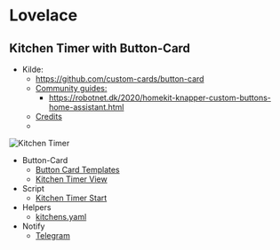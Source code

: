 # Lovelace

## Kitchen Timer with Button-Card

* Kilde: 
  * https://github.com/custom-cards/button-card
  * [Community guides:](https://github.com/custom-cards/button-card#community-guides)
    * https://robotnet.dk/2020/homekit-knapper-custom-buttons-home-assistant.html
  * [Credits](https://github.com/custom-cards/button-card#credits)
  *

![Kitchen Timer](./button-card/images/Sk%C3%A6rmbillede%20fra%202022-12-27%2017-16-05.png)

* Button-Card
  * [Button Card Templates](./button-card/ButtonCardTemplates.md)
  * [Kitchen Timer View](./button-card/KitchenTimerview.md)
* Script
  * [Kitchen Timer Start](./button-card/KitchenTimerStart.md)
* Helpers
  * [kitchens.yaml](./button-card/KitchensTimerYaml.md)
* Notify
  * [Telegram](./button-card/TelegramNotify.md)
